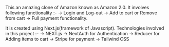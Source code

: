 This an amazing clone of Amazon known as Amazon 2.0. It involves following functionality :-
-> Login and Log-out
-> Add to cart or Remove from cart
-> Full payment functionality.

It is created using Next.js(framework of Javascript).
Technologies involved in this project :-
-> NEXT.js
-> NextAuth for Authentication
-> Reducer for Adding items to cart
-> Stripe for payment 
-> Tailwind CSS
